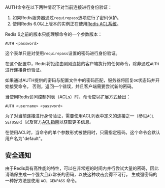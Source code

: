 AUTH命令在以下两种情况下对当前连接进行身份验证：

1. 如果Redis服务器通过`requirepass`选项进行了密码保护。
2. 使用Redis 6.0以上版本的实例正在使用[Redis ACL系统](/topics/acl)。

Redis 6之前的版本只能理解命令的一个参数版本：

    AUTH <password>

这个表单只是对使用`requirepass`设置的密码进行身份验证。

在这个配置中，Redis将拒绝由刚刚连接的客户端执行的任何命令，除非通过`AUTH`进行连接身份验证。

如果通过AUTH提供的密码与配置文件中的密码匹配，服务器将回复`OK`状态码并开始接受命令。
否则，返回一个错误，并且客户端需要尝试新的密码。

当使用Redis访问控制列表（ACLs）时，命令应以扩展方式给出：

    AUTH <username> <password>

为了对当前连接进行身份验证，需要使用ACL列表中定义的连接之一（参见`ACL SETUSER`）以及官方[ACL指南](/topics/acl)以获取更多信息。

在使用ACL时，当命令的单个参数形式被使用时，只需指定密码，这个命令会默认用户名为"default"。

## 安全通知

由于Redis具有高性能的特性，可以在非常短的时间内并行尝试大量的密码，因此请确保生成一个强大且非常长的密码，以使这种攻击变得不可行。
生成强密码的一种好方法是使用 `ACL GENPASS` 命令。
